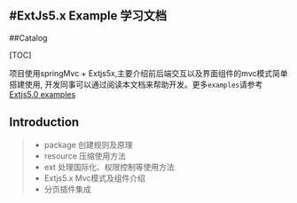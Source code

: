 #ExtJs5.x Example 学习文档
-------
##Catalog

[TOC]

项目使用springMvc + Extjs5x,主要介绍前后端交互以及界面组件的mvc模式简单搭建使用,
开发同事可以通过阅读本文档来帮助开发。更多`examples`请参考 [Extjs5.0 examples](http://examples.sencha.com/extjs/5.0.0/examples/kitchensink/)

## Introduction
>* package 创建规则及原理
>* resource 压缩使用方法
>* ext 处理国际化、权限控制等使用方法
>* Extjs5.x Mvc模式及组件介绍
>* 分页插件集成